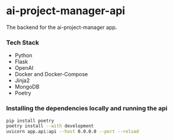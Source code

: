 # ai-project-manager-api
The backend for the ai-project-manager app.

### Tech Stack
- Python
- Flask
- OpenAI
- Docker and Docker-Compose
- Jinja2
- MongoDB
- Poetry

### Installing the dependencies locally and running the api

```bash
pip install poetry
poetry install --with development
uvicorn app.api:api --host 0.0.0.0 --port --reload
```
